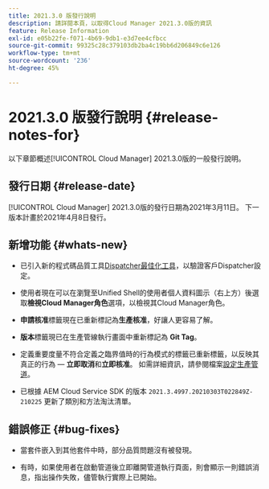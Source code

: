 ```yaml
---
title: 2021.3.0 版發行說明
description: 請詳閱本頁，以取得Cloud Manager 2021.3.0版的資訊
feature: Release Information
exl-id: e05b22fe-f071-4b69-9db1-e3d7ee4cfbcc
source-git-commit: 99325c28c379103db2ba4c19bb6d206849c6e126
workflow-type: tm+mt
source-wordcount: '236'
ht-degree: 45%

---
```


# 2021.3.0 版發行說明 {#release-notes-for}

以下章節概述[!UICONTROL Cloud Manager] 2021.3.0版的一般發行說明。

## 發行日期 {#release-date}

[!UICONTROL Cloud Manager] 2021.3.0版的發行日期為2021年3月11日。
下一版本計畫於2021年4月8日發行。

## 新增功能 {#whats-new}

* 已引入新的程式碼品質工具[Dispatcher最佳化工具](https://experienceleague.adobe.com/docs/experience-manager-cloud-manager/using/how-to-use/custom-code-quality-rules.html?lang=en#dispatcher-optimization-tool-rules)，以驗證客戶Dispatcher設定。

* 使用者現在可以在瀏覽至Unified Shell的使用者個人資料圖示（右上方）後選取&#x200B;**檢視Cloud Manager角色**&#x200B;選項，以檢視其Cloud Manager角色。

* **申請核准**&#x200B;標籤現在已重新標記為&#x200B;**生產核准**，好讓人更容易了解。

* **版本**&#x200B;標籤現已在生產管線執行畫面中重新標記為 **Git Tag**。

* 定義重要度量不符合定義之臨界值時的行為模式的標籤已重新標籤，以反映其真正的行為 — **立即取消**&#x200B;和&#x200B;**立即核准**。 如需詳細資訊，請參閱檔案[設定生產管道](/help/using/production-pipelines.md)。

* 已根據 AEM Cloud Service SDK 的版本 `2021.3.4997.20210303T022849Z-210225` 更新了類別和方法淘汰清單。

## 錯誤修正 {#bug-fixes}

* 當套件嵌入到其他套件中時，部分品質問題沒有被發現。

* 有時，如果使用者在啟動管道後立即離開管道執行頁面，則會顯示一則錯誤消息，指出操作失敗，儘管執行實際上已開始。
